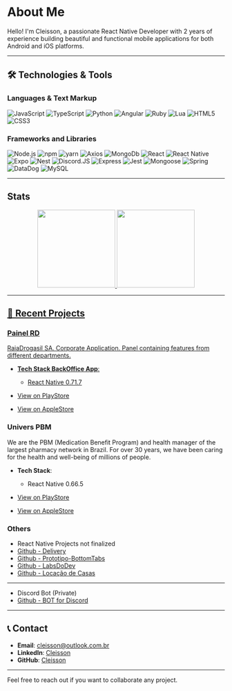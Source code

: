# About Me

Hello! I'm Cleisson, a passionate React Native Developer with 2 years of experience building beautiful and functional mobile applications for both Android and iOS platforms.

---

## 🛠 Technologies & Tools

### Languages & Text Markup
 ![JavaScript](https://img.shields.io/badge/javascript-000000?style=for-the-badge&logo=javascript) ![TypeScript](https://img.shields.io/badge/TypeScript-000000?style=for-the-badge&logo=typescript) ![Python](https://img.shields.io/badge/python-000000?style=for-the-badge&logo=python) ![Angular](https://img.shields.io/badge/Angular-000000?style=for-the-badge&logo=angular&logoColor=C21325) ![Ruby](https://img.shields.io/badge/ruby-000000?style=for-the-badge&logo=ruby&logoColor=a90f0c) ![Lua](https://img.shields.io/badge/lua-000000?style=for-the-badge&logo=lua&logoColor=3689f4) ![HTML5](https://img.shields.io/badge/Html5-000000?style=for-the-badge&logo=html5) ![CSS3](https://img.shields.io/badge/Css3-000000?style=for-the-badge&logo=css3&logoColor=254bdd)
 
### Frameworks and Libraries

![Node.js](https://img.shields.io/badge/Nodejs-000000?style=for-the-badge&logo=node.js&logoColor=339933) ![npm](https://img.shields.io/badge/npm-000000?style=for-the-badge&logo=npm) ![yarn](https://img.shields.io/badge/yarn-000000?style=for-the-badge&logo=yarn) ![Axios](https://img.shields.io/badge/axios-000000?style=for-the-badge&logo=axios) ![MongoDb](https://img.shields.io/badge/MongoDb-000000?style=for-the-badge&logo=mongodb&logoColor=339933)
![React](https://img.shields.io/badge/react-000000?style=for-the-badge&logo=react) ![React Native](https://img.shields.io/badge/react-native-000000?style=for-the-badge&logo=react) ![Expo](https://img.shields.io/badge/expo-000000?style=for-the-badge&logo=expo) ![Nest](https://img.shields.io/badge/Nest-000000?style=for-the-badge&logo=nestjs&logoColor=E0234E) ![Discord.JS](https://img.shields.io/badge/Discord.js-000000?style=for-the-badge&logo=discord) ![Express](https://img.shields.io/badge/Express-000000?style=for-the-badge&logo=express) ![Jest](https://img.shields.io/badge/Jest-000000?style=for-the-badge&logo=jest&logoColor=C21325) ![Mongoose](https://img.shields.io/badge/Mongoose-000000?style=for-the-badge&logo=mongoose&logoColor=339933) ![Spring](https://img.shields.io/badge/SpringBoot-000000?style=for-the-badge&logo=springboot&logoColor=339933) ![DataDog](https://img.shields.io/badge/DataDog-000000?style=for-the-badge&logo=datadog&logoColor=E2CEF9) ![MySQL](https://img.shields.io/badge/MYSQL-000000?style=for-the-badge&logo=mysql&logoColor=FFC107)


---

## Stats

<div align="center">
  <a href="https://github.com/cl3i550n">
  <img height="180em" src="https://github-readme-stats.vercel.app/api?username=cl3i550n&show_icons=true&theme=codeSTACKr&include_all_commits=true&count_private=true&locale=en"/>
  <img height="180em" src="https://github-readme-stats.vercel.app/api/top-langs/?username=cl3i550n&layout=compact&langs_count=7&theme=codeSTACKr&locale=en"/>
</div>

---

## 📱 Recent Projects

### Painel RD

RaiaDrogasil SA. Corporate Application.
Panel containing features from different departments.

- **Tech Stack BackOffice App**:
  - React Native 0.71.7

- [View on PlayStore](https://play.google.com/store/apps/details?id=br.com.raiadrogasil.apps.painelrd&pcampaignid=web_share)
- [View on AppleStore](https://apps.apple.com/br/app/painel-rd/id1233364203)

### Univers PBM

We are the PBM (Medication Benefit Program) and health manager of the largest pharmacy network in Brazil. For over 30 years, we have been caring for the health and well-being of millions of people.

- **Tech Stack**: 
  - React Native 0.66.5

- [View on PlayStore](https://play.google.com/store/apps/details?id=br.com.raiadrogasil.univers&pcampaignid=web_share)
- [View on AppleStore](https://apps.apple.com/br/app/univers-pbm/id1217958090)


### Others
- React Native Projects not finalized
- [Github - Delivery](https://github.com/cl3i550n/ProjetoDelivery)
- [Github - Prototipo-BottomTabs](https://github.com/cl3i550n/Prototipo-BottomTabs)
- [Github - LabsDoDev](https://github.com/cl3i550n/Projeto_AppLabsDoDev)
- [Github - Locação de Casas](https://github.com/cl3i550n/APP-UI-React-Native-Aluguel-de-Imoveis)
---
- Discord Bot (Private)
- [Github - BOT for Discord](https://github.com/cl3i550n/bot_node)

---

## 📞 Contact

- **Email**: cleisson@outlook.com.br
- **LinkedIn**: [Cleisson](https://www.linkedin.com/in/cleisson-andrade-514096207/)
- **GitHub**: [Cleisson](https://github.com/cl3i550n)

---

Feel free to reach out if you want to collaborate any project.
